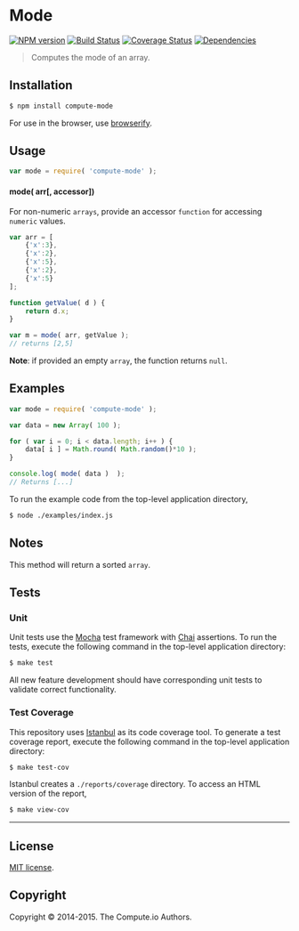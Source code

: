 Mode
===
[![NPM version][npm-image]][npm-url] [![Build Status][travis-image]][travis-url] [![Coverage Status][coveralls-image]][coveralls-url] [![Dependencies][dependencies-image]][dependencies-url]

> Computes the mode of an array.


## Installation

``` bash
$ npm install compute-mode
```

For use in the browser, use [browserify](https://github.com/substack/node-browserify).


## Usage


``` javascript
var mode = require( 'compute-mode' );
```

#### mode( arr[, accessor])

For non-numeric `arrays`, provide an accessor `function` for accessing `numeric` values.

``` javascript
var arr = [
	{'x':3},
	{'x':2},
	{'x':5},
	{'x':2},
	{'x':5}
];

function getValue( d ) {
	return d.x;
}

var m = mode( arr, getValue );
// returns [2,5]
```


__Note__: if provided an empty `array`, the function returns `null`.


## Examples

``` javascript
var mode = require( 'compute-mode' );

var data = new Array( 100 );

for ( var i = 0; i < data.length; i++ ) {
	data[ i ] = Math.round( Math.random()*10 );
}

console.log( mode( data )  );
// Returns [...]
```

To run the example code from the top-level application directory,

``` bash
$ node ./examples/index.js
```


## Notes

This method will return a sorted `array`.


## Tests

### Unit

Unit tests use the [Mocha](http://mochajs.org) test framework with [Chai](http://chaijs.com) assertions. To run the tests, execute the following command in the top-level application directory:

``` bash
$ make test
```

All new feature development should have corresponding unit tests to validate correct functionality.


### Test Coverage

This repository uses [Istanbul](https://github.com/gotwarlost/istanbul) as its code coverage tool. To generate a test coverage report, execute the following command in the top-level application directory:

``` bash
$ make test-cov
```

Istanbul creates a `./reports/coverage` directory. To access an HTML version of the report,

``` bash
$ make view-cov
```


---
## License

[MIT license](http://opensource.org/licenses/MIT).


## Copyright

Copyright &copy; 2014-2015. The Compute.io Authors.


[npm-image]: http://img.shields.io/npm/v/compute-mode.svg
[npm-url]: https://npmjs.org/package/compute-mode

[travis-image]: http://img.shields.io/travis/compute-io/mode/master.svg
[travis-url]: https://travis-ci.org/compute-io/mode

[coveralls-image]: https://img.shields.io/coveralls/compute-io/mode/master.svg
[coveralls-url]: https://coveralls.io/r/compute-io/mode?branch=master

[dependencies-image]: http://img.shields.io/david/compute-io/mode.svg
[dependencies-url]: https://david-dm.org/compute-io/mode

[dev-dependencies-image]: http://img.shields.io/david/dev/compute-io/mode.svg
[dev-dependencies-url]: https://david-dm.org/dev/compute-io/mode

[github-issues-image]: http://img.shields.io/github/issues/compute-io/mode.svg
[github-issues-url]: https://github.com/compute-io/mode/issues
